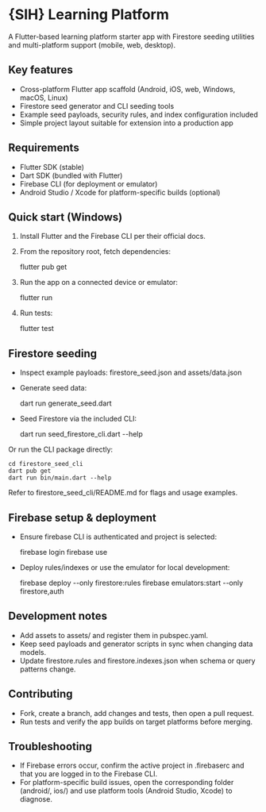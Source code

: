 # {SIH} Learning Platform

A Flutter-based learning platform starter app with Firestore seeding utilities and multi-platform support (mobile, web, desktop).

## Key features

- Cross-platform Flutter app scaffold (Android, iOS, web, Windows, macOS, Linux)
- Firestore seed generator and CLI seeding tools
- Example seed payloads, security rules, and index configuration included
- Simple project layout suitable for extension into a production app

## Requirements

- Flutter SDK (stable)
- Dart SDK (bundled with Flutter)
- Firebase CLI (for deployment or emulator)
- Android Studio / Xcode for platform-specific builds (optional)

## Quick start (Windows)

1. Install Flutter and the Firebase CLI per their official docs.
2. From the repository root, fetch dependencies:

    flutter pub get

3. Run the app on a connected device or emulator:

    flutter run

4. Run tests:

    flutter test

## Firestore seeding

- Inspect example payloads: firestore_seed.json and assets/data.json
- Generate seed data:

    dart run generate_seed.dart

- Seed Firestore via the included CLI:

    dart run seed_firestore_cli.dart --help

Or run the CLI package directly:

    cd firestore_seed_cli
    dart pub get
    dart run bin/main.dart --help

Refer to firestore_seed_cli/README.md for flags and usage examples.

## Firebase setup & deployment

- Ensure firebase CLI is authenticated and project is selected:

    firebase login
    firebase use <project-id>

- Deploy rules/indexes or use the emulator for local development:

    firebase deploy --only firestore:rules
    firebase emulators:start --only firestore,auth

## Development notes

- Add assets to assets/ and register them in pubspec.yaml.
- Keep seed payloads and generator scripts in sync when changing data models.
- Update firestore.rules and firestore.indexes.json when schema or query patterns change.

## Contributing

- Fork, create a branch, add changes and tests, then open a pull request.
- Run tests and verify the app builds on target platforms before merging.

## Troubleshooting

- If Firebase errors occur, confirm the active project in .firebaserc and that you are logged in to the Firebase CLI.
- For platform-specific build issues, open the corresponding folder (android/, ios/) and use platform tools (Android Studio, Xcode) to diagnose.
